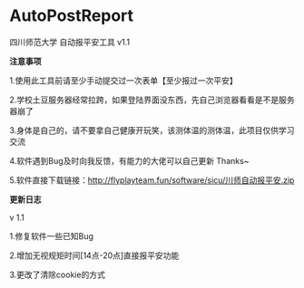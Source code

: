 # AutoPostReport

四川师范大学 自动报平安工具 v1.1

**注意事项**

1.使用此工具前请至少手动提交过一次表单【至少报过一次平安】

2.学校土豆服务器经常拉跨，如果登陆界面没东西，先自己浏览器看看是不是服务器崩了

3.身体是自己的，请不要拿自己健康开玩笑，该测体温的测体温，此项目仅供学习交流

4.软件遇到Bug及时向我反馈，有能力的大佬可以自己更新 Thanks~

5.软件直接下载链接：http://flyplayteam.fun/software/sicu/川师自动报平安.zip

**更新日志**




v 1.1

1.修复软件一些已知Bug

2.增加无视规矩时间[14点-20点]直接报平安功能

3.更改了清除cookie的方式
